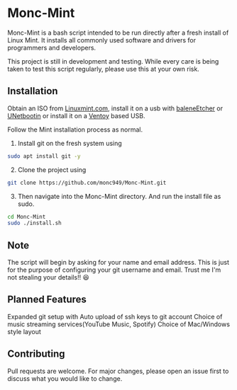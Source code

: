 
# Monc-Mint

Monc-Mint is a bash script intended to be run directly after a fresh install of Linux Mint. It installs all commonly used software and drivers for programmers and developers.

This project is still in development and testing. While every care is being taken to test this script regularly, please use this at your own risk.


## Installation

Obtain an ISO from [Linuxmint.com](https://linuxmint.com/download.php), install it on a usb with [baleneEtcher](https://www.balena.io/etcher/) or [UNetbootin](https://unetbootin.github.io/) or install it on a [Ventoy](https://www.ventoy.net/en/doc_start.html) based USB.

Follow the Mint installation process as normal.

1. Install git on the fresh system using

```bash
sudo apt install git -y
```

2. Clone the project using
```bash
git clone https://github.com/monc949/Monc-Mint.git
```
3. Then navigate into the Monc-Mint directory.
And run the install file as sudo.

```bash
cd Monc-Mint
sudo ./install.sh
```

## Note
The script will begin by asking for your name and email address. This is just for the purpose of configuring your git username and email. Trust me I'm not stealing your details!! :laughing:

## Planned Features
Expanded git setup with Auto upload of ssh keys to git account
Choice of music streaming services(YouTube Music, Spotify)
Choice of Mac/Windows style layout






## Contributing
Pull requests are welcome. For major changes, please open an issue first to discuss what you would like to change.
